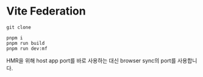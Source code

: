 # Vite Federation


```
git clone 
```

```
pnpm i 
pnpm run build
pnpm run dev:mf
```

HMR을 위해 host app port를 바로 사용하는 대신 browser sync의 port를 사용합니다.

